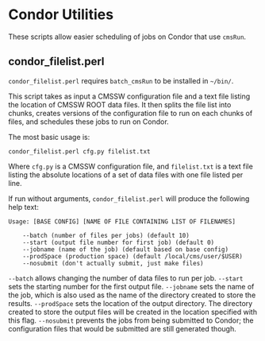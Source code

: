 # Condor Utilities

These scripts allow easier scheduling of jobs on Condor that use `cmsRun`.

## condor_filelist.perl

`condor_filelist.perl` requires `batch_cmsRun` to be installed in `~/bin/`.

This script takes as input a CMSSW configuration file and a text file listing
the location of CMSSW ROOT data files. It then splits the file list into
chunks, creates versions of the configuration file to run on each chunks of
files, and schedules these jobs to run on Condor.

The most basic usage is:

    condor_filelist.perl cfg.py filelist.txt

Where `cfg.py` is a CMSSW configuration file, and `filelist.txt` is a text file
listing the absolute locations of a set of data files with one file listed per
line.

If run without arguments, `condor_filelist.perl` will produce the following
help text:

    Usage: [BASE CONFIG] [NAME OF FILE CONTAINING LIST OF FILENAMES] 

        --batch (number of files per jobs) (default 10)
        --start (output file number for first job) (default 0)
        --jobname (name of the job) (default based on base config)
        --prodSpace (production space) (default /local/cms/user/$USER)
        --nosubmit (don't actually submit, just make files)

`--batch` allows changing the number of data files to run per job.
`--start` sets the starting number for the first output file.
`--jobname` sets the name of the job, which is also used as the name of the
directory created to store the results.
`--prodSpace` sets the location of the output directory. The directory created
to store the output files will be created in the location specified with this
flag.
`--nosubmit` prevents the jobs from being submitted to Condor; the
configuration files that would be submitted are still generated though.
